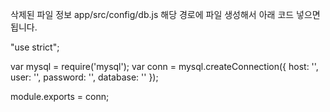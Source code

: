 삭제된 파일 정보
app/src/config/db.js
해당 경로에 파일 생성해서 아래 코드 넣으면 됩니다.

"use strict";

var mysql = require('mysql');
var conn = mysql.createConnection({
  host: '',
  user: '',
  password: '',
  database: ''
});

module.exports = conn;
